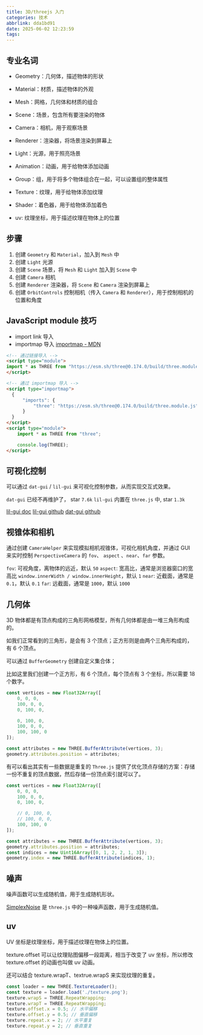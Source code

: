 ```yaml
---
title: 3D/threejs 入门
categories: 技术
abbrlink: dda1bd91
date: 2025-06-02 12:23:59
tags:
---
```


## 专业名词

- Geometry：几何体，描述物体的形状
- Material：材质，描述物体的外观
- Mesh：网格，几何体和材质的组合
- Scene：场景，包含所有要渲染的物体
- Camera：相机，用于观察场景
- Renderer：渲染器，将场景渲染到屏幕上
- Light：光源，用于照亮场景
- Animation：动画，用于给物体添加动画
- Group：组，用于将多个物体组合在一起，可以设置组的整体属性
- Texture：纹理，用于给物体添加纹理
- Shader：着色器，用于给物体添加着色

- uv: 纹理坐标，用于描述纹理在物体上的位置

## 步骤

1. 创建 `Geometry` 和 `Material`，加入到 `Mesh` 中
2. 创建 `Light` 光源
3. 创建 `Scene` 场景，将 `Mesh` 和 `Light` 加入到 `Scene` 中
4. 创建 `Camera` 相机
5. 创建 `Renderer` 渲染器，将 `Scene` 和 `Camera` 渲染到屏幕上
6. 创建 `OrbitControls` 控制相机（传入 `Camera` 和 `Renderer`），用于控制相机的位置和角度



## JavaScript module 技巧

- import link 导入
- importmap 导入 [importmap - MDN](https://developer.mozilla.org/zh-CN/docs/Web/HTML/Reference/Elements/script/type/importmap)

```html
<!-- 通过链接导入 -->
<script type="module">
import * as THREE from "https://esm.sh/three@0.174.0/build/three.module.js";
</script>

<!-- 通过 importmap 导入 -->
<script type="importmap">
  {
      "imports": {
          "three": "https://esm.sh/three@0.174.0/build/three.module.js"
      }   
  }
</script>
<script type="module">
    import * as THREE from "three";

    console.log(THREE);
</script>
```

## 可视化控制

可以通过 `dat-gui` / `lil-gui` 来可视化控制参数，从而实现交互式效果。

`dat-gui` 已经不再维护了， star `7.6k`
`lil-gui` 内置在 `three.js` 中, star `1.3k`

[lil-gui doc](https://lil-gui.georgealways.com/)
[lil-gui github](https://github.com/georgealways/lil-gui)
[dat-gui github](https://github.com/dataarts/dat.gui)

## 视锥体和相机

通过创建 `CameraHelper` 来实现模拟相机视锥体，可视化相机角度，并通过 GUI 来实时控制 `PerspectiveCamera` 的 `fov`、 `aspect` 、`near`、`far` 参数。

`fov`: 可视角度，离物体的远近，默认 `50`
`aspect`: 宽高比，通常是浏览器窗口的宽高比 `window.innerWidth / window.innerHeight`，默认 `1`
`near`: 近截面，通常是 `0.1`，默认 `0.1`
`far`: 远截面，通常是 `1000`，默认 `1000`


## 几何体

3D 物体都是有顶点构成的三角形网格模型，所有几何体都是由一堆三角形构成的。

如我们正常看到的三角形，是会有 3 个顶点；正方形则是由两个三角形构成的，有 6 个顶点。

可以通过 `BufferGeometry` 创建自定义集合体；

比如这里我们创建一个正方形，有 6 个顶点，每个顶点有 3 个坐标，所以需要 18 个数字。

```js
const vertices = new Float32Array([
    0, 0, 0,
    100, 0, 0,
    0, 100, 0,

    0, 100, 0,
    100, 0, 0,
    100, 100, 0
]);

const attributes = new THREE.BufferAttribute(vertices, 3);
geometry.attributes.position = attributes;
```

有可以看出其实有一些数据是重复的 `Three.js` 提供了优化顶点存储的方案：存储一份不重复的顶点数据，然后存储一份顶点索引就可以了。

```js
const vertices = new Float32Array([
    0, 0, 0,
    100, 0, 0,
    0, 100, 0,

    // 0, 100, 0,
    // 100, 0, 0,
    100, 100, 0
]);

const attributes = new THREE.BufferAttribute(vertices, 3);
geometry.attributes.position = attributes;
const indices = new Uint16Array([0, 1, 2, 2, 1, 3]);
geometry.index = new THREE.BufferAttribute(indices, 1);
```

## 噪声

噪声函数可以生成随机值，用于生成随机形状。

[SimplexNoise](https://www.npmjs.com/package/simplex-noise) 是 `three.js` 中的一种噪声函数，用于生成随机值。

## uv

UV 坐标是纹理坐标，用于描述纹理在物体上的位置。

texture.offset 可以让纹理贴图偏移一段距离，相当于改变了 uv 坐标，所以修改 texture.offset 的动画也叫做 uv 动画。

还可以结合 texture.wrapT、textrue.wrapS 来实现纹理的重复。

```js
const loader = new THREE.TextureLoader();
const texture = loader.load('./texture.png');
texture.wrapS = THREE.RepeatWrapping;
texture.wrapT = THREE.RepeatWrapping;
texture.offset.x = 0.5; // 水平偏移
texture.offset.y = 0.5; // 垂直偏移
texture.repeat.x = 2; // 水平重复
texture.repeat.y = 2; // 垂直重复
```
